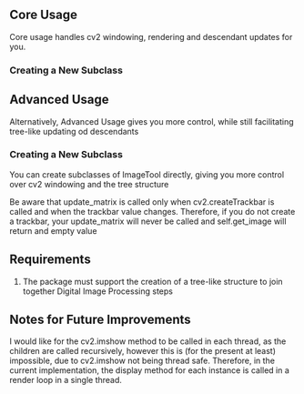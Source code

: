 ## Core Usage

Core usage handles cv2 windowing, rendering and descendant updates for you.

### Creating a New Subclass


## Advanced Usage

Alternatively, Advanced Usage gives you more control, while still facilitating tree-like updating od descendants

### Creating a New Subclass

You can create subclasses of ImageTool directly, giving you more control over cv2 windowing and the tree structure

Be aware that update_matrix is called only when cv2.createTrackbar is called and when the trackbar value changes.
Therefore, if you do not create a trackbar, your update_matrix will never be called and self.get_image will return
and empty value

## Requirements

1. The package must support the creation of a tree-like structure to join together Digital Image Processing steps

## Notes for Future Improvements

I would like for the cv2.imshow method to be called in each thread, as the children are called recursively, however
this is (for the present at least) impossible, due to cv2.imshow not being thread safe. Therefore, in the current
implementation, the display method for each instance is called in a render loop in a single thread.